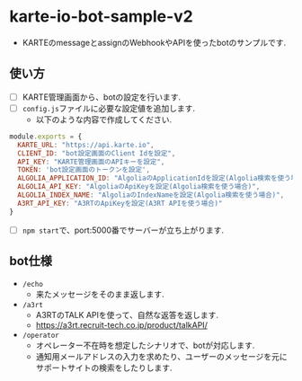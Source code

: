 # karte-io-bot-sample-v2
- KARTEのmessageとassignのWebhookやAPIを使ったbotのサンプルです.

## 使い方
- [ ] KARTE管理画面から、botの設定を行います.
- [ ] `config.js`ファイルに必要な設定値を追加します.
    - 以下のような内容で作成してください.

```js
module.exports = {
  KARTE_URL: "https://api.karte.io",
  CLIENT_ID: "bot設定画面のClient Idを設定",
  API_KEY: "KARTE管理画面のAPIキーを設定",
  TOKEN: 'bot設定画面のトークンを設定',
  ALGOLIA_APPLICATION_ID: "AlgoliaのApplicationIdを設定(Algolia検索を使う場合)",
  ALGOLIA_API_KEY: "AlgoliaのApiKeyを設定(Algolia検索を使う場合)",
  ALGOLIA_INDEX_NAME: "AlgoliaのIndexNameを設定(Algolia検索を使う場合)",
  A3RT_API_KEY: "A3RTのApiKeyを設定(A3RT APIを使う場合)"
}
```

- [ ] `npm start`で、port:5000番でサーバーが立ち上がります.

## bot仕様
- `/echo`
    - 来たメッセージをそのまま返します.
- `/a3rt`
    - A3RTのTALK APIを使って、自然な返答を返します.
    - https://a3rt.recruit-tech.co.jp/product/talkAPI/
- `/operator`
    - オペレーター不在時を想定したシナリオで、botが対応します.
    - 通知用メールアドレスの入力を求めたり、ユーザーのメッセージを元にサポートサイトの検索をしたりします.